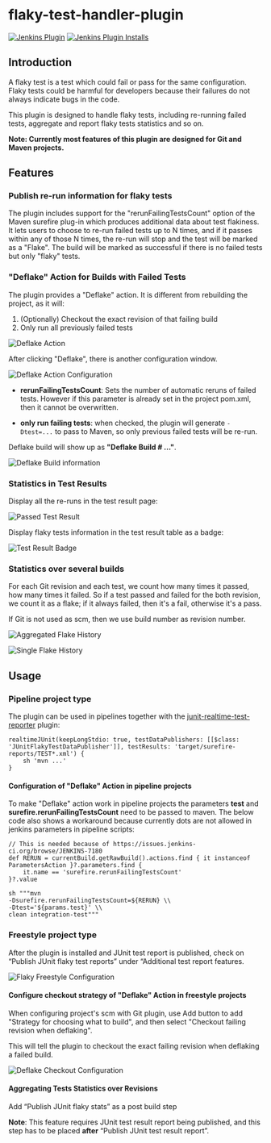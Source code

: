 flaky-test-handler-plugin
=========================

[![Jenkins Plugin](https://img.shields.io/jenkins/plugin/v/flaky-test-handler.svg)](https://plugins.jenkins.io/flaky-test-handler)
[![Jenkins Plugin Installs](https://img.shields.io/jenkins/plugin/i/flaky-test-handler.svg?color=blue)](https://plugins.jenkins.io/flaky-test-handler)

## Introduction

A flaky test is a test which could fail or pass for the same
configuration. Flaky tests could be harmful for developers because their
failures do not always indicate bugs in the code.

This plugin is designed to handle flaky tests, including re-running
failed tests, aggregate and report flaky tests statistics and so on.

**Note: Currently most features of this plugin are designed for Git and Maven projects.**

## Features

### Publish re-run information for flaky tests

The plugin includes support for the "rerunFailingTestsCount" option of
the Maven surefire plug-in which produces additional data about test
flakiness. It lets users to choose to re-run failed tests up to N times,
and if it passes within any of those N times, the re-run will stop and
the test will be marked as a "Flake". The build will be marked as
successful if there is no failed tests but only "flaky" tests.

### "Deflake" Action for Builds with Failed Tests

The plugin provides a "Deflake" action. It is different from rebuilding the project, as it will:
1) (Optionally) Checkout the exact revision of that failing build
2) Only run all previously failed tests

![Deflake Action](images/deflake_label.png)

After clicking "Deflake", there is another configuration window.

![Deflake Action Configuration](images/deflake_config.png)

* **rerunFailingTestsCount**: Sets the number of automatic reruns of failed tests.
  However if this parameter is already set in the project pom.xml, then it
  cannot be overwritten.

* **only run failing tests**: when checked, the plugin will generate `-Dtest=...` to
  pass to Maven, so only previous failed tests will be re-run.

Deflake build will show up as **"Deflake Build \# ..."**.

![Deflake Build information](images/deflake_build.png)

### Statistics in Test Results

Display all the re-runs in the test result page:

![Passed Test Result](images/flaky_pass.png)

Display flaky tests information in the test result table as a badge:

![Test Result Badge](images/flaky_badge.png)

### Statistics over several builds

For each Git revision and each test, we count how many times it passed,
how many times it failed. So if a test passed and failed for the both
revision, we count it as a flake; if it always failed, then it's a fail,
otherwise it's a pass.

If Git is not used as scm, then we use build number as revision number.

![Aggregated Flake History](images/flake_history_aggregated.png)

![Single Flake History](images/flake_history_single.png)

## Usage

### Pipeline project type

The plugin can be used in pipelines together with the [junit-realtime-test-reporter](https://www.jenkins.io/doc/pipeline/steps/junit-realtime-test-reporter/) plugin:

    realtimeJUnit(keepLongStdio: true, testDataPublishers: [[$class: 'JUnitFlakyTestDataPublisher']], testResults: 'target/surefire-reports/TEST*.xml') {
        sh 'mvn ...'
    }

#### Configuration of "Deflake" Action in pipeline projects

To make "Deflake" action work in pipeline projects the parameters
**test** and **surefire.rerunFailingTestsCount** need to be passed
to maven. The below code also shows a workaround because currently
dots are not allowed in jenkins parameters in pipeline scripts:

    // This is needed because of https://issues.jenkins-ci.org/browse/JENKINS-7180
    def RERUN = currentBuild.getRawBuild().actions.find { it instanceof ParametersAction }?.parameters.find {
        it.name == 'surefire.rerunFailingTestsCount'
    }?.value

    sh """mvn
    -Dsurefire.rerunFailingTestsCount=${RERUN} \\
    -Dtest='${params.test}' \\
    clean integration-test"""

### Freestyle project type

After the plugin is installed and JUnit test report is published, check
on “Publish JUnit flaky test reports” under “Additional test report
features.

![Flaky Freestyle Configuration](images/flaky_config1.png)

#### Configure checkout strategy of "Deflake" Action in freestyle projects

When configuring project's scm with Git plugin, use Add button to add
"Strategy for choosing what to build", and then select "Checkout failing
revision when deflaking".

This will tell the plugin to checkout the exact failing revision when
deflaking a failed build.

![Deflake Checkout Configuration](images/deflake_checkout_config.png)

#### Aggregating Tests Statistics over Revisions

Add “Publish JUnit flaky stats” as a post build step

**Note**: This feature requires JUnit test result report being
published, and this step has to be placed **after** “Publish JUnit test
result report”.
